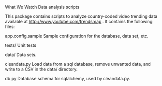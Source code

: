 
What We Watch
Data analysis scripts

This package contains scripts to analyze country-coded video trending data
available at http://www.youtube.com/trendsmap .  It contains the following
files:

app.config.sample
Sample configuration for the database, data set, etc.

tests/
Unit tests

data/
Data sets.

cleandata.py
Load data from a sql database, remove unwanted data, and write to a CSV in the
data/ directory.

db.py
Database schema for sqlalchemy, used by cleandata.py.
